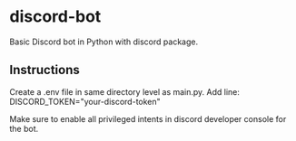 # discord-bot
Basic Discord bot in Python with discord package.

## Instructions
Create a .env file in same directory level as main.py.
Add line: DISCORD_TOKEN="your-discord-token"

Make sure to enable all privileged intents in discord developer console for the bot.

